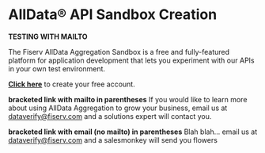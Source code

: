 # AllData® API Sandbox Creation 

**TESTING WITH MAILTO** 

The Fiserv AllData Aggregation Sandbox is a free and fully-featured platform for application development that lets you experiment with our APIs in your own test environment. 

**[Click here](https://sandboxautomation-ui-dev.apps.fog.onefiserv.net/)** to create your free account. 

**bracketed link with mailto in parentheses** 
If you would like to learn more about using AllData Aggregation to grow your business, email us at [dataverify@fiserv.com](mailto:dataverify@fiserv.com) and a solutions expert will contact you. 

**bracketed link with email (no mailto) in parentheses** 
Blah blah... email us at [dataverify@fiserv.com](dataverify@fiserv.com) and a salesmonkey will send you flowers 

